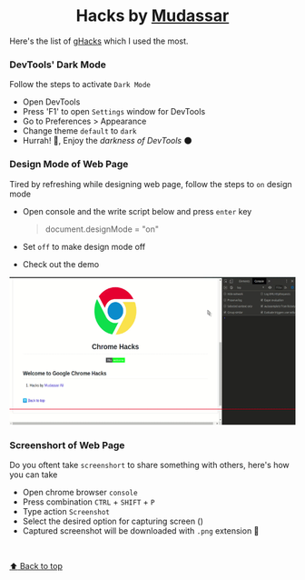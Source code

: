 
<h1 align="center"> Hacks by <a href="https://github.com/mudassar045">Mudassar</a></h1>

Here's the list of [gHacks](./README.md) which I used the most.

### DevTools' Dark Mode

Follow the steps to activate `Dark Mode`

- Open DevTools
- Press 'F1' to open `Settings` window for  DevTools
- Go to Preferences > Appearance
- Change theme `default` to `dark`
- Hurrah! 🥳, Enjoy the *darkness of DevTools* 🌑

### Design Mode of Web Page

Tired by refreshing while designing web page, follow the steps to `on` design mode

- Open console and the write script below and press `enter` key

    > document.designMode = "on"

- Set `off` to make design mode off

- Check out the demo

<p align="center"><img src="media/design-mode-on.gif" alt="logo"></p>

### Screenshort of Web Page

Do you oftent take `screenshort` to share something with others, here's how you can take

- Open chrome browser `console`
- Press combination `CTRL` + `SHIFT` + `P`
- Type action `Screenshot`
- Select the desired option for capturing screen ()
- Captured screenshot will be downloaded with `.png` extension 🥳

<br/>

[:arrow_up: Back to top](#-hacks-by-mudassar-)
